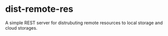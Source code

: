 # dist-remote-res
A simple REST server for distrubuting remote resources to local storage and cloud storages.
